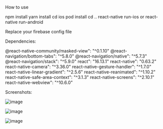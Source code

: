How to use

npm install
yarn install
cd ios
pod install
cd ..
react-native run-ios or react-native run-android

Replace your firebase config file

Dependencies:

@react-native-community/masked-view": "^0.1.10"
@react-navigation/bottom-tabs": "^5.8.0"
@react-navigation/native": "^5.7.3"
@react-navigation/stack": "^5.9.0"
react": "16.13.1"
react-native": "0.63.2"
react-native-camera": "^3.36.0"
react-native-gesture-handler": "^1.7.0"
react-native-linear-gradient": "^2.5.6"
react-native-reanimated": "^1.10.2"
react-native-safe-area-context": "^3.1.3"
react-native-screens": "^2.10.1"
react-native-webview": "^10.6.0"


Screenshots:

![image](https://github.com/meetsavaliya534/instagram-clone-App/assets/114003689/ac455f1d-c418-4bab-862b-973a2ac5afab)

![image](https://github.com/meetsavaliya534/instagram-clone-App/assets/114003689/16f703cc-045f-4649-a553-cbf300040896)

![image](https://github.com/meetsavaliya534/instagram-clone-App/assets/114003689/76388baf-2cc0-4489-ab73-34475733db96)


